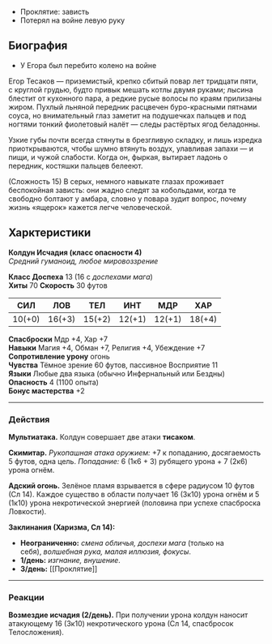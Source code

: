 * Проклятие: зависть
* Потерял на войне левую руку
## Биография

* У Егора был перебито колено на войне

Егор Тесаков — приземистый, крепко сбитый повар лет тридцати пяти, с круглой грудью, будто привык мешать котлы двумя руками; лысина блестит от кухонного пара, а редкие русые волосы по краям прилизаны жиром. Пухлый льняной передник расцвечен буро-красными пятнами соуса, но внимательный глаз заметит на подушечках пальцев и под ногтями тонкий фиолетовый налёт — следы растёртых ягод беладонны. 

Узкие губы почти всегда стянуты в брезгливую складку, и лишь изредка приоткрываются, чтобы шумно втянуть воздух, улавливая запахи — и пищи, и чужой слабости. Когда он, фыркая, вытирает ладонь о передник, костяшки пальцев белееют.

(Сложность 15)
В серых, немного навыкате глазах проживает беспокойная зависть: они жадно следят за кобольдами, когда те свободно болтают у амбара, словно у повара зудит вопрос, почему жизнь «ящерок» кажется легче человеческой. 


## Харктеристики

**Колдун Исчадия (класс опасности 4)**  
_Средний гуманоид, любое мировоззрение_

**Класс Доспеха** 13 (16 с _доспехами мага_)  
**Хиты** 70
**Скорость** 30 футов

|СИЛ|ЛОВ|ТЕЛ|ИНТ|МДР|ХАР|
|---|---|---|---|---|---|
|10(+0)|16(+3)|15(+2)|12(+1)|12(+1)|18(+4)|

**Спасброски** Мдр +4, Хар +7  
**Навыки** Магия +4, Обман +7, Религия +4, Убеждение +7  
**Сопротивление урону** огонь  
**Чувства** Тёмное зрение 60 футов, пассивное Восприятие 11  
**Языки** Любые два языка (обычно Инфернальный или Бездны)  
**Опасность** 4 (1100 опыта)  
**Бонус мастерства** +2

---

### Действия

**Мультиатака.** Колдун совершает две атаки **тисаком**.

**Скимитар.** _Рукопашная атака оружием:_ +7 к попаданию, досягаемость 5 футов, одна цель. _Попадание:_ 6 (1к6 + 3) рубящего урона + 7 (2к6) урона огнём.

**Адский огонь.** Зелёное пламя взрывается в сфере радиусом 10 футов (Сл 14). Каждое существо в области получает 16 (3к10) урона огнём и 5 (1к10) урона некротической энергией (половина при успехе спасброска Ловкости).

**Заклинания (Харизма, Сл 14):**

- **Неограниченно:** _смена обличья, доспехи мага_ (только на себя), _волшебная рука, малая иллюзия, фокусы_.
- **1/день:** _изгнание, внушение_.
- **3/день:** [[Проклятие]]

---

### Реакции

**Возмездие исчадия (2/день).** При получении урона колдун наносит атакующему 16 (3к10) некротического урона (Сл 14, спасбросок Телосложения).